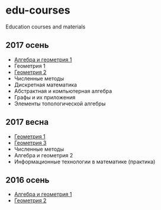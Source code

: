 # edu-courses

Education courses and materials

## 2017 осень

- [Алгебра и геометрия 1](2017-fall/algebra-1)
- Геометрия 1
- [Геометрия 2](2017-fall/geometry-2)
- Численные методы
- Дискретная математика
- Абстрактная и компьютерная алгебра
- Графы и их приложения
- Элементы топологической алгебры

## 2017 весна

- [Геометрия 1](2017-spring/geometry-1)
- [Геометрия 3](2017-spring/geometry-3)
- Численные методы
- Алгебра и геометрия 2
- Информационные технологии в математике (практика)

## 2016 осень

- [Алгебра и геометрия 1](2016-fall/algebra-1)
- [Геометрия 2](2016-fall/geometry-2)
